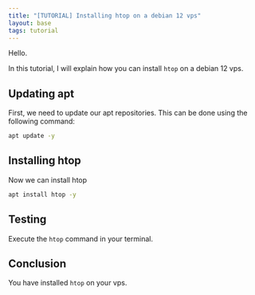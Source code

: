 ```yaml
---
title: "[TUTORIAL] Installing htop on a debian 12 vps"
layout: base
tags: tutorial
---
```

Hello.

In this tutorial, I will explain how you can install `htop` on a debian 12 vps.

## Updating apt
First, we need to update our apt repositories.
This can be done using the following command:
```bash
apt update -y
```

## Installing htop
Now we can install htop
```bash
apt install htop -y
```

## Testing
Execute the `htop` command in your terminal.

## Conclusion
You have installed `htop` on your vps.
